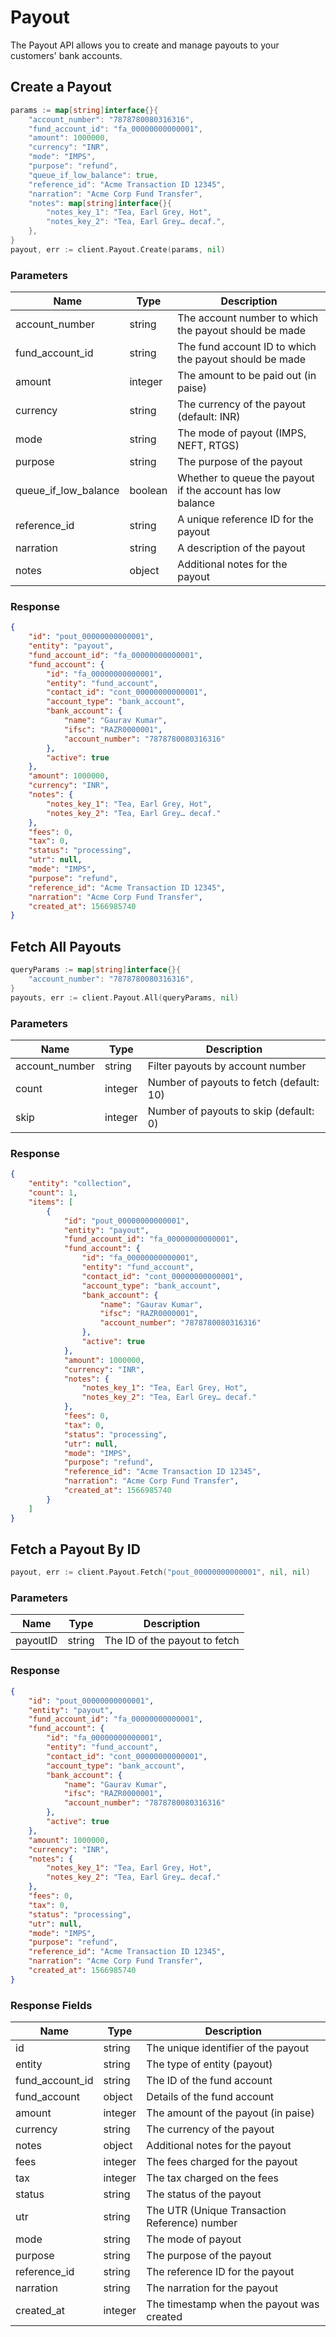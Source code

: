 # Payout

The Payout API allows you to create and manage payouts to your customers' bank accounts.

## Create a Payout

```go
params := map[string]interface{}{
    "account_number": "7878780080316316",
    "fund_account_id": "fa_00000000000001",
    "amount": 1000000,
    "currency": "INR",
    "mode": "IMPS",
    "purpose": "refund",
    "queue_if_low_balance": true,
    "reference_id": "Acme Transaction ID 12345",
    "narration": "Acme Corp Fund Transfer",
    "notes": map[string]interface{}{
        "notes_key_1": "Tea, Earl Grey, Hot",
        "notes_key_2": "Tea, Earl Grey… decaf.",
    },
}
payout, err := client.Payout.Create(params, nil)
```

### Parameters

| Name | Type | Description |
|------|------|-------------|
| account_number | string | The account number to which the payout should be made |
| fund_account_id | string | The fund account ID to which the payout should be made |
| amount | integer | The amount to be paid out (in paise) |
| currency | string | The currency of the payout (default: INR) |
| mode | string | The mode of payout (IMPS, NEFT, RTGS) |
| purpose | string | The purpose of the payout |
| queue_if_low_balance | boolean | Whether to queue the payout if the account has low balance |
| reference_id | string | A unique reference ID for the payout |
| narration | string | A description of the payout |
| notes | object | Additional notes for the payout |

### Response

```json
{
    "id": "pout_00000000000001",
    "entity": "payout",
    "fund_account_id": "fa_00000000000001",
    "fund_account": {
        "id": "fa_00000000000001",
        "entity": "fund_account",
        "contact_id": "cont_00000000000001",
        "account_type": "bank_account",
        "bank_account": {
            "name": "Gaurav Kumar",
            "ifsc": "RAZR0000001",
            "account_number": "7878780080316316"
        },
        "active": true
    },
    "amount": 1000000,
    "currency": "INR",
    "notes": {
        "notes_key_1": "Tea, Earl Grey, Hot",
        "notes_key_2": "Tea, Earl Grey… decaf."
    },
    "fees": 0,
    "tax": 0,
    "status": "processing",
    "utr": null,
    "mode": "IMPS",
    "purpose": "refund",
    "reference_id": "Acme Transaction ID 12345",
    "narration": "Acme Corp Fund Transfer",
    "created_at": 1566985740
}
```

## Fetch All Payouts

```go
queryParams := map[string]interface{}{
    "account_number": "7878780080316316",
}
payouts, err := client.Payout.All(queryParams, nil)
```

### Parameters

| Name | Type | Description |
|------|------|-------------|
| account_number | string | Filter payouts by account number |
| count | integer | Number of payouts to fetch (default: 10) |
| skip | integer | Number of payouts to skip (default: 0) |

### Response

```json
{
    "entity": "collection",
    "count": 1,
    "items": [
        {
            "id": "pout_00000000000001",
            "entity": "payout",
            "fund_account_id": "fa_00000000000001",
            "fund_account": {
                "id": "fa_00000000000001",
                "entity": "fund_account",
                "contact_id": "cont_00000000000001",
                "account_type": "bank_account",
                "bank_account": {
                    "name": "Gaurav Kumar",
                    "ifsc": "RAZR0000001",
                    "account_number": "7878780080316316"
                },
                "active": true
            },
            "amount": 1000000,
            "currency": "INR",
            "notes": {
                "notes_key_1": "Tea, Earl Grey, Hot",
                "notes_key_2": "Tea, Earl Grey… decaf."
            },
            "fees": 0,
            "tax": 0,
            "status": "processing",
            "utr": null,
            "mode": "IMPS",
            "purpose": "refund",
            "reference_id": "Acme Transaction ID 12345",
            "narration": "Acme Corp Fund Transfer",
            "created_at": 1566985740
        }
    ]
}
```

## Fetch a Payout By ID

```go
payout, err := client.Payout.Fetch("pout_00000000000001", nil, nil)
```

### Parameters

| Name | Type | Description |
|------|------|-------------|
| payoutID | string | The ID of the payout to fetch |

### Response

```json
{
    "id": "pout_00000000000001",
    "entity": "payout",
    "fund_account_id": "fa_00000000000001",
    "fund_account": {
        "id": "fa_00000000000001",
        "entity": "fund_account",
        "contact_id": "cont_00000000000001",
        "account_type": "bank_account",
        "bank_account": {
            "name": "Gaurav Kumar",
            "ifsc": "RAZR0000001",
            "account_number": "7878780080316316"
        },
        "active": true
    },
    "amount": 1000000,
    "currency": "INR",
    "notes": {
        "notes_key_1": "Tea, Earl Grey, Hot",
        "notes_key_2": "Tea, Earl Grey… decaf."
    },
    "fees": 0,
    "tax": 0,
    "status": "processing",
    "utr": null,
    "mode": "IMPS",
    "purpose": "refund",
    "reference_id": "Acme Transaction ID 12345",
    "narration": "Acme Corp Fund Transfer",
    "created_at": 1566985740
}
```

### Response Fields

| Name | Type | Description |
|------|------|-------------|
| id | string | The unique identifier of the payout |
| entity | string | The type of entity (payout) |
| fund_account_id | string | The ID of the fund account |
| fund_account | object | Details of the fund account |
| amount | integer | The amount of the payout (in paise) |
| currency | string | The currency of the payout |
| notes | object | Additional notes for the payout |
| fees | integer | The fees charged for the payout |
| tax | integer | The tax charged on the fees |
| status | string | The status of the payout |
| utr | string | The UTR (Unique Transaction Reference) number |
| mode | string | The mode of payout |
| purpose | string | The purpose of the payout |
| reference_id | string | The reference ID for the payout |
| narration | string | The narration for the payout |
| created_at | integer | The timestamp when the payout was created |